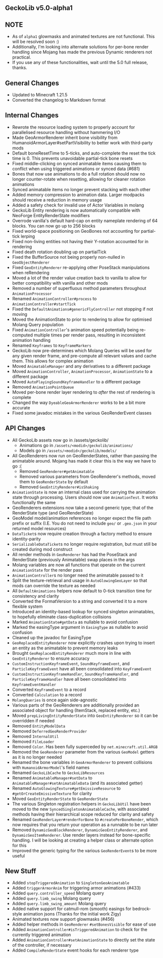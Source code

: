 ## GeckoLib v5.0-alpha1

## NOTE
* As of `alpha1` glowmasks and animated textures are not functional. This will be resolved soon :)
* Additionally, I'm looking into alternate solutions for per-bone render handling since Mojang has made the previous Dynamic renderers not practical.
* If you use any of these functionalities, wait until the 5.0 full release, thanks.

## General Changes
* Updated to Minecraft 1.21.5
* Converted the changelog to Markdown format

## Internal Changes
* Rewrote the resource loading system to properly account for parallelised resource handling without hammering I/O
* Made GeoArmorRenderer inherit bone visibility from HumanoidArmorLayer#setPartVisibility to better work with third-party mods
* Default boneResetTime to 5-ticks, and auto-complete the reset the tick time is 0. This prevents unavoidable partial-tick bone resets
* Fixed middle-clicking on synced animatable items causing them to conflict when using triggered animations or synced data (#681)
* Bones that now use animations to do a full rotation should now no longer counter-rotate when resetting, allowing for cleaner rotation animations
* Synced animatable items no longer prevent stacking with each other
* Added memory compression to animation data. Larger modpacks should receive a reduction in memory usage
* Added a safety check for invalid use of Actor Variables in molang
* GeckoLib Entity rendering is now automatically compatible with NeoForge EntityRenderState modifiers
* Overrode vanilla's default hard-cap on entity nameplate rendering of 64 blocks. You can now go up to 256 blocks
* Fixed world-space positioning on GeoBones not accounting for partial-tick lerping
* Fixed non-living entities not having their Y-rotation accounted for in rendering
* Fixed death rotation doubling up on partialTick
* Fixed the BufferSource not being properly non-nulled in `GeoObjectRenderer`
* Fixed `GeoEntityRenderer` re-applying other PoseStack manipulations when reRendering
* Moved a lot of the render value creation back to vanilla to allow for better compatibility with vanilla and other mods
* Removed a number of superfluous method parameters throughout `AnimationProcessor`
* Renamed `AnimationController#process` to `AnimationController#startTick`
* Fixed the `DefaultAnimations#genericFlyController` not stopping if not moving
* Moved the AnimationState to prior to rendering to allow for optimised Molang Query population
* Fixed `AnimationController`'s animation speed potentially being re-computed multiple times per render pass, resulting in inconsistent animation handling
* Renamed `Keyframes` to `KeyframeMarkers`
* GeckoLib now pre-determines which Molang Queries will be used for any given render frame, and pre-compute all relevant values and cache them. This allows for complex animation
* Moved `AnimatableManager` and any derivatives to a different package
* Moved `AnimationController`, `AnimationProcessor`, `AnimationState` to a different package
* Moved `AutoPlayingSoundKeyframeHandler` to a different package
* Removed `AnimationPointQueue`
* Moved per-bone render layer rendering to _after_ the rest of rendering is complete
* Changed the way `DyeableGeoArmorRenderer` works to be a bit more accurate
* Fixed some javadoc mistakes in the various GeoRenderEvent classes

## API Changes
* All GeckoLib assets now go in /assets/geckolib/
  * Animations go in `/assets/<modid>/geckolib/animations/`
  * Models go in `/assets/<modid>/geckolib/models/`
* All GeoRenderers now run on GeoRenderStates, rather than passing the animatable around. Mojang has made it clear this is the way we have to go :(
  * Removed `GeoRenderer#getAnimatable`
  * Removed various parameters from GeoRenderer's methods, moved them to `GeoRenderState` by default
  * Removed `GeoEntityRenderer#isShaking`
* `AnimationState` is now an internal class used for carrying the animation state through processing. Users should now use `AnimationTest`. It works functionally the same
* GeoRenderers extensions now take a second generic type; that of the RenderState type (and GeoRenderState)
* GeoModel model/animation references no longer expect the file path prefix or suffix (I.E. You do not need to include `geo/` or `.geo.json` in your returned model resources)
* `DataTicket`s now require creation through a factory method to ensure identity-parity
* `SerializableDataTicket`s no longer require registration, but must still be created during mod construct
* All render methods in `GeoRenderer` has had the PoseStack and RenderState (previously Animatable) swap places in the args
* Molang variables are now all functions that operate on the current `AnimationState` for the render pass
* `AnimationController`s no longer need the animatable passed to it
* Split the texture-retrieval and usage in `AutoGlowingGeoLayer` so that mods can override the texture as needed
* All `DefaultAnimations` helpers now default to 0-tick transition time for consistency and clarity
* Converted the FormatVersion to a string and converted it to a more flexible system
* Introduced an identity-based lookup for synced singleton animatables, to hopefully eliminate class-duplication collisions
* Marked `AnimationState#getData` as nullable to avoid confusion
* Marked the easingType argument in `EasingType` as nullable to avoid confusion
* Cleaned up the javadoc for EasingType
* `GeoReplacedEntityRenderer` now explicitly crashes upon trying to insert an entity as the animatable to prevent memory leaks
* Brought `GeoReplacedEntityRenderer` much more in line with `GeoEntityRenderer` to ensure accuracy
* `CustomInstructionKeyframeEvent`, `SoundKeyframeEvent`, and `ParticleKeyframeEvent` have all been consolidated into `KeyFrameEvent`
* `CustomInstructionKeyframeHandler`, `SoundKeyframeHandler`, and `ParticleKeyframeHandler` have all been consolidated into `KeyframeEventHandler`
* Converted `KeyFrameEvent` to a record
* Converted `Calculation` to a record
* `MolangQueries` is once again side-agnostic
* Various parts of the GeoRenderers are additionally provided an associated object for handling (ItemStack, replaced entity, etc.)
* Moved `prepLivingEntityRenderState` into `GeoEntityRenderer` so it can be overridden if needed
* Removed `EntityModelData`
* Removed `DeferredGeoRenderProvider`
* Removed `InternalUtil`
* Removed `FileLoader`
* Removed `Color`. Has been fully superceded by `net.minecraft.util.ARGB`
* Removed the `GeoRenderer` parameter from the various `GeoModel` getters as it is no longer needed
* Renamed the bone variables in `GeoArmorRenderer` to prevent collisions with `HumanoidArmorModel`'s field names
* Renamed `GeckoLibCache` to `GeckoLibResources`
* Renamed `AnimatableManager#setData` to `AnimatableManager#setAnimatableData` (and its associated getter)
* Renamed `AutoGlowingTexture#getEmissiveResource` to `#getOrCreateEmissiveTexture` for clarity
* Moved `GeoEntityRenderState` to `GeoRenderState`
* The various Singleton registration helpers in `GeckoLibUtil` have been moved to the new `SyncedSingletonAnimatableCache`, with associated methods having their hierarchical scope reduced for clarity and safety
* Renamed `GeoRenderLayer#renderForBone` to `#createPerBoneRender`, which now requires that you return your operation as a runnable to be run later
* Removed `DynamicGeoBlockRenderer`, `DynamicGeoEntityRenderer`, and `DynamicGeoItemRenderer`. Use render layers instead for bone-specific handling. I will be looking at creating a helper class or alternate option for this
* Improved the generic typing for the various `GeoRenderEvent`s to be more useful

## New Stuff
* Added `stopTriggeredAnimation` to `SingletonGeoAnimatable`
* Added `triggerArmorAnim` for triggering armor animations (#433)
* Added `query.controller_speed` Molang query
* Added `query.limb_swing` Molang query
* Added `query.limb_swing_amount` Molang query
* Added native support for catmull-rom (smooth) easings for bedrock-style animation jsons (Thanks for the initial work Zigy)
* Animated textures now support glowmasks (#456)
* Added helper methods in `GeoRenderer` `#setBonesVisible` for ease of use
* Added `AnimationController#isTriggeredAnimation` to check for the currently triggered animation
* Added `AnimationController#setAnimationState` to directly set the state of the controller, if necessary
* Added `CompileRenderState` event hooks for each renderer type